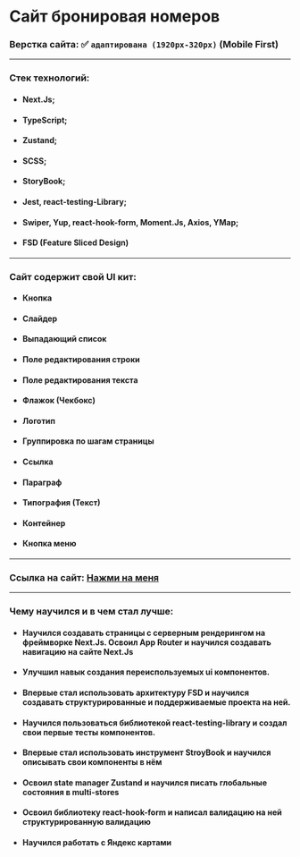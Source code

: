 # Сайт бронировая номеров

### Верстка сайта: :white_check_mark: `адаптирована (1920px-320px)` (Mobile First)

---

### Стек технологий:

- #### Next.Js;
- #### TypeScript;
- #### Zustand;
- #### SCSS;
- #### StoryBook;
- #### Jest, react-testing-Library;
- #### Swiper, Yup, react-hook-form, Moment.Js, Axios, YMap;
- #### FSD (Feature Sliced Design)

---

### Сайт содержит свой UI кит:

- #### Кнопка
- #### Слайдер
- #### Выпадающий список
- #### Поле редактирования строки
- #### Поле редактирования текста
- #### Флажок (Чекбокс)
- #### Логотип
- #### Группировка по шагам страницы
- #### Ссылка
- #### Параграф
- #### Типография (Текст)
- #### Контейнер
- #### Кнопка меню

---

### Ссылка на сайт: [Нажми на меня](https://google.com/)

---

### Чему научился и в чем стал лучше:

- #### Научился создавать страницы с серверным рендерингом на фреймворке Next.Js. Освоил App Router и научился создавать навигацию на сайте Next.Js
- #### Улучшил навык создания переиспользуемых ui компонентов.
- #### Впервые стал использовать архитектуру FSD и научился создавать структурированные и поддерживаемые проекта на ней.
- #### Научился пользоваться библиотекой react-testing-library и создал свои первые тесты компонентов.
- #### Впервые стал использовать инструмент StroyBook и научился описывать свои компоненты в нём
- #### Освоил state manager Zustand и научился писать глобальные состояния в multi-stores
- #### Освоил библиотеку react-hook-form и написал валидацию на ней структурированную валидацию
- #### Научился работать с Яндекс картами

